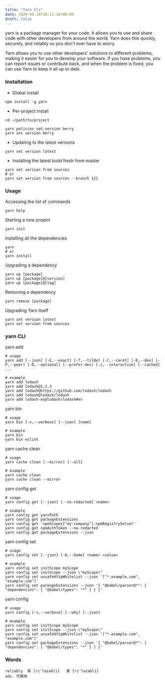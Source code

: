 ```yaml
---
title: "Yarn Cli"
date: 2020-09-18T10:11:16+08:00
draft: false
---
```


yarn is a package manager for your code. It allows you to use and share code with other developers from around the world. Yarn does this quickly, securely, and reliably so you don't ever have to worry.

Yarn allows you to use other developers' solutions to different problems, making it easier for you to develop your software. If you have problems, you can report issues or contribute back, and when the problem is fixed, you can use Yarn to keep it all up to date.


### Installation

- Global install

```shell
npm install -g yarn
```

- Per-project install

```shell
cd ~/path/to/project

yarn policies set-version berry
yarn set version berry
```

- Updating to the latest versions

```
yarn set version latest
```

- Installing the latest build fresh from master

```shell
yarn set version from sources
# or
yarn set version from sources --branch 121
```

### Usage

Accessing the list of commands 
```shell
yarn help
```

Starting a new project
```shell
yarn init
```

Installing all the dependencies
```shell
yarn
# or
yarn install
```

Upgrading a dependency
```shell
yarn up [package]
yarn up [package]@[version]
yarn up [package]@[tag]
```

Removing a dependency
```shell
yarn remove [package]
```

Upgrading Yarn itself
```shell
yarn set version latest
yarn set version from sources
```

### yarn CLI

yarn add 

```shell
# usage
yarn add [--json] [-E,--exact] [-T,--tilde] [-C,--caret] [-D,--dev] [-P,--peer] [-O,--optional] [--prefer-dev] [-i,--interactive] [--cached] ...

# example
yarn add lodash
yarn add lodash@1.2.3
yarn add lodash@https://github.com/lodash/lodash
yarn add lodash@lodash/lodash
yarn add lodash-es@lodash/lodash#es
```

yarn bin

```shell
# usage
yarn bin [-v,--verbose] [--json] [name]

# example
yarn bin
yarn bin eslint

```
yarn cache clean

```shell
# usage
yarn cache clean [--mirror] [--all]

# example
yarn cache clean
yarn cache clean --mirror
```
yarn config get

```shell
# usage
yarn config get [--json] [--no-redacted] <name>

# example
yarn config get yarnPath
yarn config get packageExtensions
yarn config get 'npmScopes["my-company"].npmRegistryServer'
yarn config get npmAuthToken --no-redacted
yarn config get packageExtensions --json
```

yarn config set
```shell
# usage
yarn config set [--json] [-H,--home] <name> <value>

# example
yarn config set initScope myScope
yarn config set initScope --json \"myScope\"
yarn config set unsafeHttpWhitelist --json '["*.example.com", "example.com"]'
yarn config set packageExtensions --json '{ "@babel/parser@*": { "dependencies": { "@babel/types": "*" } } }'
```

yarn config

```shell
# usage
yarn config [-v,--verbose] [--why] [--json]

# example
yarn config set initScope myScope
yarn config set initScope --json \"myScope\"
yarn config set unsafeHttpWhitelist --json '["*.example.com", "example.com"]'
yarn config set packageExtensions --json '{ "@babel/parser@*": { "dependencies": { "@babel/types": "*" } } }'
```



### Words
```
reliably  英 [rɪ'laɪəbli]   美 [rɪ'laɪəbli] 
adv. 可靠地
```